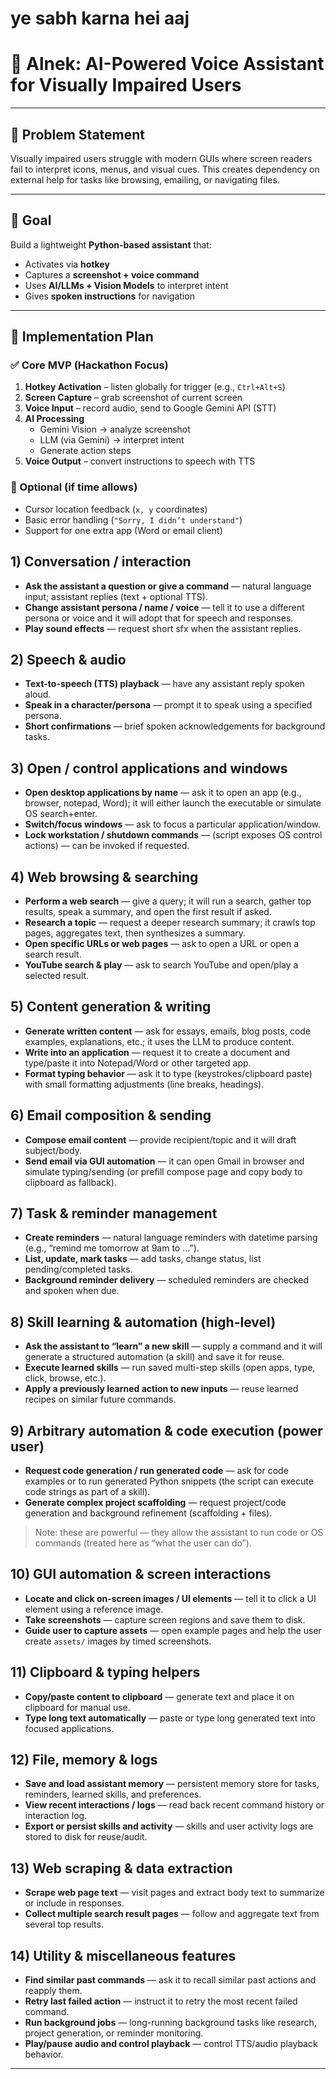 # ye sabh karna hei aaj

# 🦾 Alnek: AI-Powered Voice Assistant for Visually Impaired Users  

---

## 📌 Problem Statement  
Visually impaired users struggle with modern GUIs where screen readers fail to interpret icons, menus, and visual cues. This creates dependency on external help for tasks like browsing, emailing, or navigating files.  

---

## 🎯 Goal  
Build a lightweight **Python-based assistant** that:  
- Activates via **hotkey**  
- Captures a **screenshot + voice command**  
- Uses **AI/LLMs + Vision Models** to interpret intent  
- Gives **spoken instructions** for navigation  

---

## 🚀 Implementation Plan  

### ✅ Core MVP (Hackathon Focus)  
1. **Hotkey Activation** – listen globally for trigger (e.g., `Ctrl+Alt+S`)  
2. **Screen Capture** – grab screenshot of current screen  
3. **Voice Input** – record audio, send to Google Gemini API (STT)  
4. **AI Processing**  
   - Gemini Vision → analyze screenshot  
   - LLM (via Gemini) → interpret intent  
   - Generate action steps  
5. **Voice Output** – convert instructions to speech with TTS  

### 🔄 Optional (if time allows)  
- Cursor location feedback (`x, y` coordinates)  
- Basic error handling (`"Sorry, I didn’t understand"`)  
- Support for one extra app (Word or email client)  

## 1) Conversation / interaction

* **Ask the assistant a question or give a command** — natural language input; assistant replies (text + optional TTS).
* **Change assistant persona / name / voice** — tell it to use a different persona or voice and it will adopt that for speech and responses.
* **Play sound effects** — request short sfx when the assistant replies.

## 2) Speech & audio

* **Text-to-speech (TTS) playback** — have any assistant reply spoken aloud.
* **Speak in a character/persona** — prompt it to speak using a specified persona.
* **Short confirmations** — brief spoken acknowledgements for background tasks.

## 3) Open / control applications and windows

* **Open desktop applications by name** — ask it to open an app (e.g., browser, notepad, Word); it will either launch the executable or simulate OS search+enter.
* **Switch/focus windows** — ask to focus a particular application/window.
* **Lock workstation / shutdown commands** — (script exposes OS control actions) — can be invoked if requested.

## 4) Web browsing & searching

* **Perform a web search** — give a query; it will run a search, gather top results, speak a summary, and open the first result if asked.
* **Research a topic** — request a deeper research summary; it crawls top pages, aggregates text, then synthesizes a summary.
* **Open specific URLs or web pages** — ask to open a URL or open a search result.
* **YouTube search & play** — ask to search YouTube and open/play a selected result.

## 5) Content generation & writing

* **Generate written content** — ask for essays, emails, blog posts, code examples, explanations, etc.; it uses the LLM to produce content.
* **Write into an application** — request it to create a document and type/paste it into Notepad/Word or other targeted app.
* **Format typing behavior** — ask it to type (keystrokes/clipboard paste) with small formatting adjustments (line breaks, headings).

## 6) Email composition & sending

* **Compose email content** — provide recipient/topic and it will draft subject/body.
* **Send email via GUI automation** — it can open Gmail in browser and simulate typing/sending (or prefill compose page and copy body to clipboard as fallback).

## 7) Task & reminder management

* **Create reminders** — natural language reminders with datetime parsing (e.g., “remind me tomorrow at 9am to …”).
* **List, update, mark tasks** — add tasks, change status, list pending/completed tasks.
* **Background reminder delivery** — scheduled reminders are checked and spoken when due.

## 8) Skill learning & automation (high-level)

* **Ask the assistant to “learn” a new skill** — supply a command and it will generate a structured automation (a skill) and save it for reuse.
* **Execute learned skills** — run saved multi-step skills (open apps, type, click, browse, etc.).
* **Apply a previously learned action to new inputs** — reuse learned recipes on similar future commands.

## 9) Arbitrary automation & code execution (power user)

* **Request code generation / run generated code** — ask for code examples or to run generated Python snippets (the script can execute code strings as part of a skill).
* **Generate complex project scaffolding** — request project/code generation and background refinement (scaffolding + files).

> Note: these are powerful — they allow the assistant to run code or OS commands (treated here as “what the user can do”).

## 10) GUI automation & screen interactions

* **Locate and click on-screen images / UI elements** — tell it to click a UI element using a reference image.
* **Take screenshots** — capture screen regions and save them to disk.
* **Guide user to capture assets** — open example pages and help the user create `assets/` images by timed screenshots.

## 11) Clipboard & typing helpers

* **Copy/paste content to clipboard** — generate text and place it on clipboard for manual use.
* **Type long text automatically** — paste or type long generated text into focused applications.

## 12) File, memory & logs

* **Save and load assistant memory** — persistent memory store for tasks, reminders, learned skills, and preferences.
* **View recent interactions / logs** — read back recent command history or interaction log.
* **Export or persist skills and activity** — skills and user activity logs are stored to disk for reuse/audit.

## 13) Web scraping & data extraction

* **Scrape web page text** — visit pages and extract body text to summarize or include in responses.
* **Collect multiple search result pages** — follow and aggregate text from several top results.

## 14) Utility & miscellaneous features

* **Find similar past commands** — ask it to recall similar past actions and reapply them.
* **Retry last failed action** — instruct it to retry the most recent failed command.
* **Run background jobs** — long-running background tasks like research, project generation, or reminder monitoring.
* **Play/pause audio and control playback** — control TTS/audio playback behavior.

---

